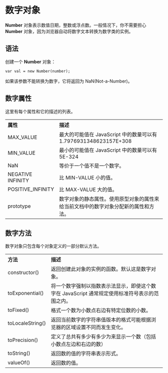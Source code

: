 # 数字对象

**Number** 对象表示数值日期，整数或浮点数。一般情况下，你不需要担心 **Number** 对象，因为浏览器自动将数字文本转换为数字类的实例。  

## 语法  
 
创建一个 **Number** 对象：  

```
var val = new Number(number);
```

如果该参数不能转换为数字，它将返回为 NaN(Not-a-Number)。

## 数字属性

这里有每个属性和它的描述的列表。

<table>  
<tr>
<th align="left">属性</th>
<th align="left">描述</th>
</tr>
<tr>
<td>MAX_VALUE</a></td>
<td>最大的可能值在 JavaScript 中的数量可以有 1.7976931348623157E+308 </td>
</tr>
<tr>
<td>MIN_VALUE</a></td>
<td>最小的可能值在 JavaScript 中的数量可以有 5E-324</td>
</tr>
<tr>
<td>NaN</a></td>
<td>等价于一个值不是一个数字。</td>
</tr>
<tr>
<td>NEGATIVE INFINITY</a></td>
<td>比 MIN-VALUE 小的值。</td>
</tr>
<tr>
<td>POSITIVE_INFINITY</a></td>
<td>比 MAX-VALUE 大的值。</td>
</tr>
<tr>
<td>prototype</a></td>
<td>数字对象的静态属性。使用原型对象的属性来给当前文档中的数字对象分配新的属性和方法。</td>
</tr>
</table>


## 数字方法

数字对象只包含每个对象定义的一部分默认方法。

<table>
<tr>
<th align="left">方法</th>
<th align="left">描述</th>
</tr>
<td>constructor()</a></td>
<td>返回创建此对象的实例的函数。默认这是数字对象。</td>
</tr>
<tr>
<td>toExponential()</a></td>
<td>将一个数字强制以指数表示法显示，即使这个数字在 JavaScript 通常规定使用标准符号表示的范围之内。</td>
</tr>
<tr>
<td>toFixed()</a></td>
<td>格式一个数为小数点右边有特定位数的小数。</td>
</tr>
<tr>
<td>toLocaleString()</a></td>
<td>返回当前数字的字符串值版本的格式可能根据浏览器的区域设置不同而发生变化。</td>
</tr>
<tr>
<td>toPrecision()</a></td>
<td>
定义了总共有多少有多少为来显示一个数（包括小数点左边和右边的数）</td>
</tr>
<tr>
<td>toString()</a></td>
<td>返回数的值的字符串表示形式。</td>
</tr>
<tr>
<td>valueOf()</a></td>
<td>返回数的值。</td>
</tr>
</table>












